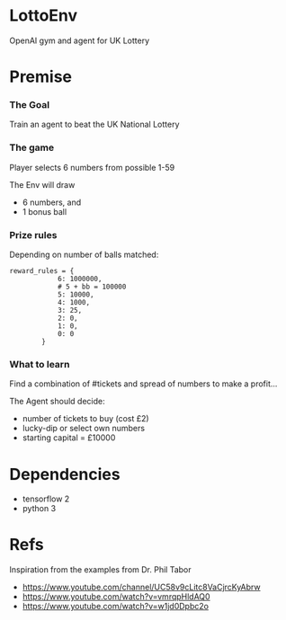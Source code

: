 # LottoEnv
OpenAI gym and agent for UK Lottery

# Premise
### The Goal
Train an agent to beat the UK National Lottery

### The game
Player selects 6 numbers from possible 1-59

The Env will draw 
* 6 numbers, and 
* 1 bonus ball

### Prize rules
Depending on number of balls matched: 
```
reward_rules = {
            6: 1000000,
            # 5 + bb = 100000
            5: 10000,
            4: 1000,
            3: 25,
            2: 0,
            1: 0,
            0: 0
        }
```


### What to learn
Find a combination of #tickets and spread of numbers to make a profit...

The Agent should decide:
* number of tickets to buy (cost £2)
* lucky-dip or select own numbers
* starting capital = £10000

# Dependencies
* tensorflow 2
* python 3


# Refs
Inspiration from the examples from Dr. Phil Tabor
* https://www.youtube.com/channel/UC58v9cLitc8VaCjrcKyAbrw
* https://www.youtube.com/watch?v=vmrqpHldAQ0
* https://www.youtube.com/watch?v=w1jd0Dpbc2o
